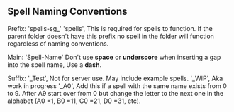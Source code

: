 ## Spell Naming Conventions
Prefix: 'spells-sg_'
 'spells', This is required for spells to function. If the parent folder doesn't have this prefix no spell in the folder will function regardless of naming conventions.

Main: 'Spell-Name'
 Don't use **space** or **underscore** when inserting a gap into the spell name, Use a **dash**.

Suffix:
 '_Test', Not for server use. May include example spells.
 '_WIP', Aka work in progress
 '_A0', Add this if a spell with the same name exists from 0 to 9. After A9 start over from 0 but change the letter to the next one in the alphabet (A0 =1, B0 =11, C0 =21, D0 =31, etc).